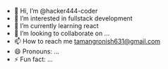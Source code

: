 - 👋 Hi, I’m @hacker444-coder
- 👀 I’m interested in fullstack development
- 🌱 I’m currently learning react
- 💞️ I’m looking to collaborate on ...
- 📫 How to reach me tamangronish631@gmail.com
- 😄 Pronouns: ...
- ⚡ Fun fact: ...

<!---
hacker444-coder/hacker444-coder is a ✨ special ✨ repository because its `README.md` (this file) appears on your GitHub profile.
You can click the Preview link to take a look at your changes.
--->
